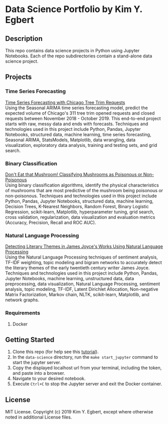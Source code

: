 # Data Science Portfolio by Kim Y. Egbert

## Description

This repo contains data science projects in Python using Jupyter Notebooks. Each of the repo subdirectories contain a stand-alone data science project.

## Projects

### Time Series Forecasting

[Time Series Forecasting with Chicago Tree Trim Requests](./notebooks/chicago-tree-trims-time-series-forecasting)  
Using the Seasonal ARIMA time series forecasting model, predict the expected volume of Chicago's 311 tree trim opened requests and closed requests between November 2018 - October 2019. This end-to-end project starts with raw, messy data and ends with forecasts. Techniques and technologies used in this project include Python, Pandas, Jupyter Notebooks, structured data, machine learning, time series forecasting, Seasonal ARIMA, StatsModels, Matplotlib, data wrangling, data visualization, exploratory data analysis, training and testing sets, and grid search.

### Binary Classification

[Don't Eat that Mushroom! Classifying Mushrooms as Poisonous or Non-Poisonous](./notebooks/mushrooms-classification)  
Using binary classification algorithms, identify the physical characteristics of mushrooms that are most predictive of the mushroom being poisonous or non-poisonous.  Techniques and technologies used in this project include Python, Pandas, Jupyter Notebooks, structured data, machine learning, Decision Trees, K-Nearest Neighbors, Random Forest, Binary Logistic Regression, scikit-learn, Matplotlib, hyperparameter tuning, grid search, cross validation, regularization, data visualization and evaluation metrics (Accuracy, Precision, Recall and ROC AUC).

### Natural Language Processing

[Detecting Literary Themes in James Joyce's Works Using Natural Language Processing](./notebooks/james-joyce-natural-language-processing)  
Using the Natural Language Processing techniques of sentiment analysis, TF-IDF weighting, topic modeling and bigram networks to accurately detect the literary themes of the early twentieth century writer James Joyce. Techniques and technologies used in this project include Python, Pandas, Jupyter Notebooks, machine learning, unstructured data, data preprocessing, data visualization, Natural Language Processing, sentiment analysis, topic modeling, TF-IDF, Latent Dirichlet Allocation, Non-negative Matrix Factorization, Markov chain, NLTK, scikit-learn, Matplotlib, and network graphs.

### Requirements

1. Docker

## Getting Started

1. Clone this repo (for help see this [tutorial](https://help.github.com/articles/cloning-a-repository/)).
2. In the `data-science` directory, run the `make start_jupyter` command to start the jupyter server.
3. Copy the displayed localhost url from your terminal, including the token, and paste into a browser.
4. Navigate to your desired notebook.
5. Execute `Ctrl+C` to stop the Jupyter server and exit the Docker container.

## License

MIT License. Copyright (c) 2019 Kim Y. Egbert, except where otherwise noted in additional License files.
